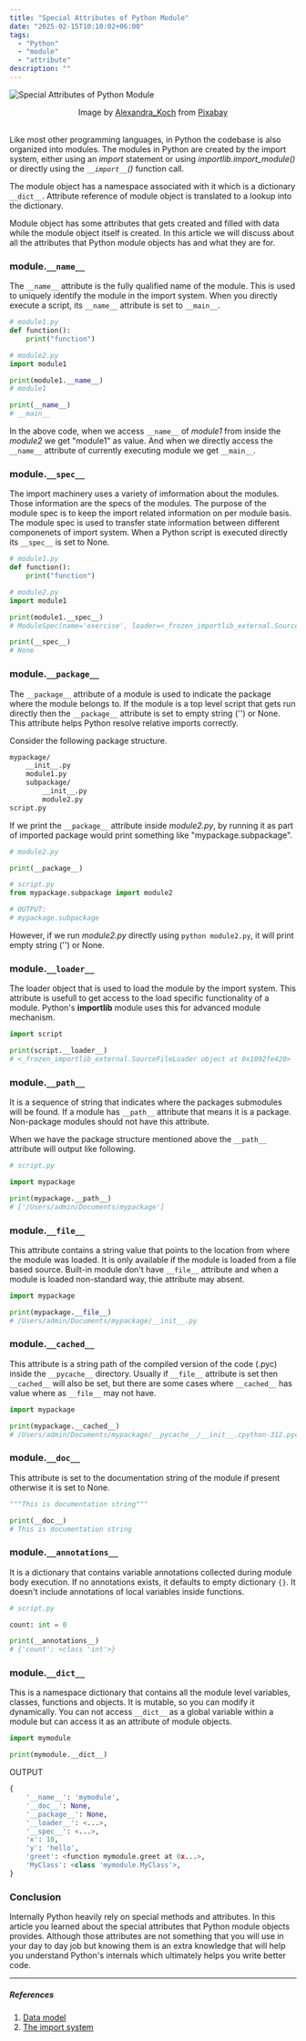 ```yaml
---
title: "Special Attributes of Python Module"
date: "2025-02-15T10:10:02+06:00"
tags:
  - "Python"
  - "module"
  - "attribute"
description: ""
---
```


![Special Attributes of Python Module](special-attributes-of-python-module.jpeg "Special Attributes of Python Module")
<center>
Image by <a href="https://pixabay.com/users/alexandra_koch-621802/?utm_source=link-attribution&utm_medium=referral&utm_campaign=image&utm_content=8623039">Alexandra_Koch</a> from <a href="https://pixabay.com//?utm_source=link-attribution&utm_medium=referral&utm_campaign=image&utm_content=8623039">Pixabay</a>
</center>

<br>

Like most other programming languages, in Python the codebase is also organized into modules. The modules in Python are created by the import system, either using an *import* statement or using *importlib.import_module()* or directly using the *`__import__`()* function call. 

The module object has a namespace associated with it which is a dictionary `__dict__`. Attribute reference of module object is translated to a lookup into the dictionary.

Module object has some attributes that gets created and filled with data while the module object itself is created. In this article we will discuss about all the attributes that Python module objects has and what they are for. 

### module.`__name__`
The `__name__` attribute is the fully qualified name of the module. This is used to uniquely identify the module in the import system. When you directly execute a script, its `__name__` attribute is set to `__main__`.

```python
# module1.py
def function():
    print("function")
```
```python
# module2.py
import module1

print(module1.__name__)
# module1

print(__name__)
# __main__
```
In the above code, when we access `__name__` of *module1* from inside the *module2* we get "module1" as value. And when we directly access the `__name__` attribute of currently executing module we get `__main__`.

### module.`__spec__`
The import machinery uses a variety of imformation about the modules. Those information are the specs of the modules. The purpose of the module spec is to keep the import related information on per module basis. The module spec is used to transfer state information between different componenets of import system. When a Python script is executed directly its `__spec__` is set to None.

```python
# module1.py
def function():
    print("function")
```
```python
# module2.py
import module1

print(module1.__spec__)
# ModuleSpec(name='exercise', loader=<_frozen_importlib_external.SourceFileLoader object at 0x10682e420>, origin='/Users/admin/Documents/module1.py')

print(__spec__)
# None
```

### module.`__package__`
The `__package__` attribute of a module is used to indicate the package where the module belongs to. If the module is a top level script that gets run directly then the `__package__` attribute is set to empty string ('') or None. This attribute helps Python resolve relative imports correctly.

Consider the following package structure.
```bash
mypackage/
    __init__.py
    module1.py
    subpackage/
        __init__.py
        module2.py
script.py
```
If we print the `__package__` attribute inside *module2.py*, by running it as part of imported package would print something like "mypackage.subpackage".
```python
# module2.py

print(__package__)
```
```python
# script.py
from mypackage.subpackage import module2

# OUTPUT:
# mypackage.subpackage
```
However, if we run *module2.py* directly using `python module2.py`, it will print empty string ('') or None.

### module.`__loader__`
The loader object that is used to load the module by the import system. This attribute is usefull to get access to the load specific functionality of a module. Python's **importlib** module uses this for advanced module mechanism.

```python
import script

print(script.__loader__)
# <_frozen_importlib_external.SourceFileLoader object at 0x1092fe420>
```

### module.`__path__`
It is a sequence of string that indicates where the packages submodules will be found. If a module has `__path__` attribute that means it is a package. Non-package modules should not have this attribute.

When we have the package structure mentioned above the `__path__` attribute will output like following.

```python
# script.py

import mypackage

print(mypackage.__path__)
# ['/Users/admin/Documents/mypackage']
```

### module.`__file__`
This attribute contains a string value that points to the location from where the module was loaded. It is only available if the module is loaded from a file based source. Built-in module don't have `__file__` attribute and when a module is loaded non-standard way, thie attribute may absent.
```python
import mypackage

print(mypackage.__file__)
# /Users/admin/Documents/mypackage/__init__.py
```

### module.`__cached__`
This attribute is a string path of the compiled version of the code (.pyc) inside the `__pycache__` directory. Usually if `__file__` attribute is set then `__cached__` will also be set, but there are some cases where `__cached__` has value where as `__file__` may not have.

```python
import mypackage

print(mypackage.__cached__)
# /Users/admin/Documents/mypackage/__pycache__/__init__.cpython-312.pyc
```

### module.`__doc__`
This attribute is set to the documentation string of the module if present otherwise it is set to None.

```python
"""This is documentation string"""

print(__doc__)
# This is documentation string
```


### module.`__annotations__`
It is a dictionary that contains variable annotations collected during module body execution. If no annotations exists, it defaults to empty dictionary `{}`. It doesn't include annotations of local variables inside functions.

```python
# script.py

count: int = 0

print(__annotations__)
# {'count': <class 'int'>}
```

### module.`__dict__`
This is a namespace dictionary that contains all the module level variables, classes, functions and objects. It is mutable, so you can modify it dynamically. You can not access `__dict__` as a global variable within a module but can access it as an attribute of module objects.

```python
import mymodule

print(mymodule.__dict__)
```
OUTPUT
```python
{
    '__name__': 'mymodule',
    '__doc__': None,
    '__package__': None,
    '__loader__': <...>,
    '__spec__': <...>,
    'x': 10,
    'y': 'hello',
    'greet': <function mymodule.greet at 0x...>,
    'MyClass': <class 'mymodule.MyClass'>,
}
```

### Conclusion
Internally Python heavily rely on special methods and attributes. In this article you learned about the special attributes that Python module objects provides. Although those attributes are not something that you will use in your day to day job but knowing them is an extra knowledge that will help you understand Python's internals which ultimately helps you write better code.

---

##### References
1. [Data model](https://docs.python.org/3/reference/datamodel.html#callable-types)
2. [The import system](https://docs.python.org/3/reference/import.html#importsystem)
